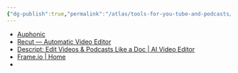 ```yaml
---
{"dg-publish":true,"permalink":"/atlas/tools-for-you-tube-and-podcasts/","tags":["film-production","🌱"],"updated":"2025-10-18T21:23:29.007-07:00"}
---
```



- [Auphonic](https://auphonic.com/)
- [Recut — Automatic Video Editor](https://getrecut.com/)
- [Descript: Edit Videos & Podcasts Like a Doc \| AI Video Editor](https://www.descript.com/)
- [Frame.io \| Home](https://frame.io/)
- 